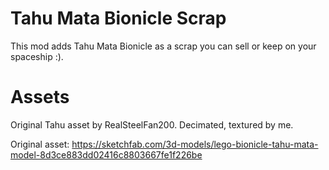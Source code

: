 # Tahu Mata Bionicle Scrap
This mod adds Tahu Mata Bionicle as a scrap you can sell or keep on your spaceship :). 

# Assets
Original Tahu asset by RealSteelFan200. Decimated, textured by me.

Original asset:
https://sketchfab.com/3d-models/lego-bionicle-tahu-mata-model-8d3ce883dd02416c8803667fe1f226be
